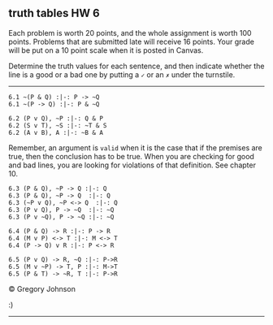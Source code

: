 ## truth tables HW 6

Each problem is worth 20 points, and the whole assignment is worth 100 points. Problems that are submitted late will receive 16 points. Your grade will be put on a 10 point scale when it is posted in Canvas.

Determine the truth values for each sentence, and then indicate whether the line is a good or a bad one by putting a `✓` or an `✗` under the turnstile. 

---


~~~{.TruthTable .Validity system="magnusSL" options="turnstilemark nocounterexample nodash" points="20" late-credit="16"}
6.1 ~(P & Q) :|-: P -> ~Q
6.1 ~(P -> Q) :|-: P & ~Q
~~~

~~~{.TruthTable .Validity system="magnusSL" options="turnstilemark nocounterexample nodash" points="20" late-credit="16"}
6.2 (P v Q), ~P :|-: Q & P
6.2 (S v T), ~S :|-: ~T & S
6.2 (A v B), A :|-: ~B & A
~~~


Remember, an argument is `valid` when it is the case that if the premises are true, then the conclusion has to be true. When you are checking for good and bad lines, you are looking for violations of that definition. See chapter 10. 


~~~{.TruthTable .Validity system="magnusSL" options="turnstilemark nocounterexample nodash" points="20" late-credit="16"}
6.3 (P & Q), ~P -> Q :|-: Q
6.3 (P & Q), ~P -> Q  :|-: Q 
6.3 (~P v Q), ~P <-> Q  :|-: Q 
6.3 (P v Q), P -> ~Q  :|-: ~Q 
6.3 (P v ~Q), P -> ~Q :|-: ~Q
~~~

~~~{.TruthTable .Validity system="magnusSL" options="turnstilemark nocounterexample nodash" points="20" late-credit="16"}
6.4 (P & Q) -> R :|-: P -> R
6.4 (M v P) <-> T :|-: M <-> T
6.4 (P -> Q) v R :|-: P <-> R
~~~

~~~{.TruthTable .Validity system="magnusSL" options="turnstilemark nocounterexample nodash autoAtoms" points="20" late-credit="16"}
6.5 (P v Q) -> R, ~Q :|-: P->R
6.5 (M v ~P) -> T, P :|-: M->T
6.5 (P & T) -> ~R, T :|-: P->R
~~~

<p>&copy; <script>document.write(new Date().getFullYear())</script> Gregory Johnson</p>

:)

---
